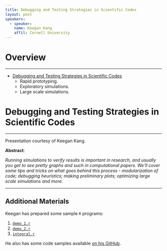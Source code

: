 ```yaml
---
title: Debugging and Testing Strategies in Scientific Codes
layout: post
speakers:
  - speaker:
    name: Keegan Kang
    affil: Cornell University
---
```


# Overview
--------------------------------------------------------------------------------
- [Debugging and Testing Strategies in Scientific Codes](#debugging-and-testing-strategies-in-scientific-codes)
    - Rapid prototyping.
    - Exploratory simulations.
    - Large scale simulations.

# Debugging and Testing Strategies in Scientific Codes
--------------------------------------------------------------------------------

Presentation courtesy of Keegan Kang.

**Abstract**:

_Running simulations to verify results is important in research, and usually you
get to see pretty graphs and such in computational papers. We'll cover some tips
and tricks on what goes behind this process - modularization of code; debugging
heuristics; making preliminary plots; optimizing large scale simulations and
more._

--------------------------------------------------------------------------------

<script async class="speakerdeck-embed" data-id="a9f3a4cb47764b88bdb306a99b425ea9" data-ratio="1.33333333333333" src="//speakerdeck.com/assets/embed.js"></script>

## Additional Materials

Keegan has prepared some sample `R` programs:

1. [`demo_1.r`](demo_1.r)
2. [`demo_2.r`](demo_2.r)
3. [`integral.r`](integral.r)

He also has some code samples available [on his GitHub](https://github.com/erwin4d/research_projects).
